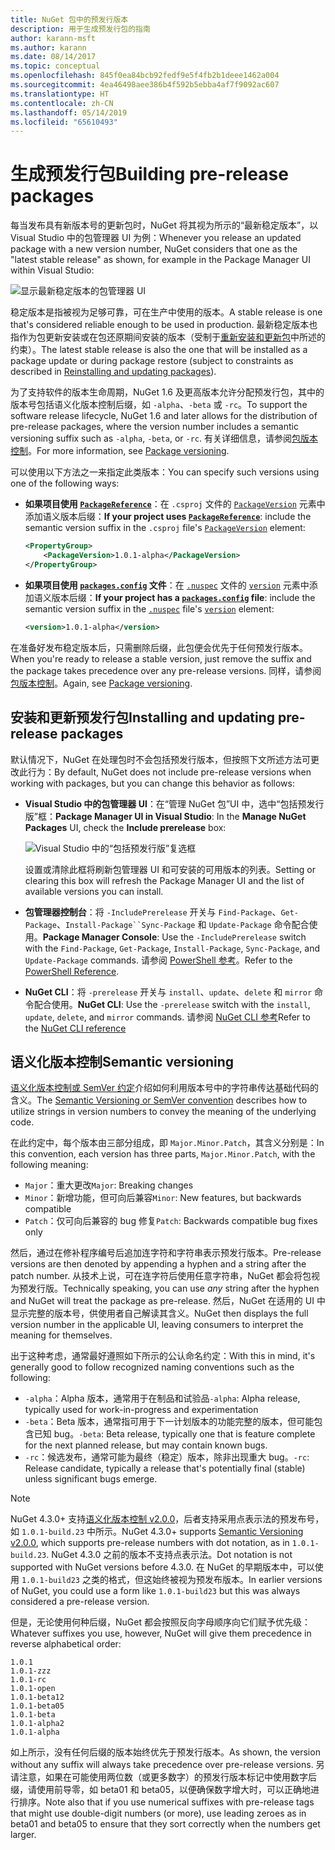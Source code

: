 ```yaml
---
title: NuGet 包中的预发行版本
description: 用于生成预发行包的指南
author: karann-msft
ms.author: karann
ms.date: 08/14/2017
ms.topic: conceptual
ms.openlocfilehash: 845f0ea84bcb92fedf9e5f4fb2b1deee1462a004
ms.sourcegitcommit: 4ea46498aee386b4f592b5ebba4af7f9092ac607
ms.translationtype: HT
ms.contentlocale: zh-CN
ms.lasthandoff: 05/14/2019
ms.locfileid: "65610493"
---
```

# <a name="building-pre-release-packages"></a><span data-ttu-id="33eb6-103">生成预发行包</span><span class="sxs-lookup"><span data-stu-id="33eb6-103">Building pre-release packages</span></span>

<span data-ttu-id="33eb6-104">每当发布具有新版本号的更新包时，NuGet 将其视为所示的“最新稳定版本”，以 Visual Studio 中的包管理器 UI 为例：</span><span class="sxs-lookup"><span data-stu-id="33eb6-104">Whenever you release an updated package with a new version number, NuGet considers that one as the "latest stable release" as shown, for example in the Package Manager UI within Visual Studio:</span></span>

![显示最新稳定版本的包管理器 UI](media/Prerelease_01-LatestStable.png)

<span data-ttu-id="33eb6-106">稳定版本是指被视为足够可靠，可在生产中使用的版本。</span><span class="sxs-lookup"><span data-stu-id="33eb6-106">A stable release is one that's considered reliable enough to be used in production.</span></span> <span data-ttu-id="33eb6-107">最新稳定版本也指作为包更新安装或在包还原期间安装的版本（受制于[重新安装和更新包](../consume-packages/reinstalling-and-updating-packages.md)中所述的约束）。</span><span class="sxs-lookup"><span data-stu-id="33eb6-107">The latest stable release is also the one that will be installed as a package update or during package restore (subject to constraints as described in [Reinstalling and updating packages](../consume-packages/reinstalling-and-updating-packages.md)).</span></span>

<span data-ttu-id="33eb6-108">为了支持软件的版本生命周期，NuGet 1.6 及更高版本允许分配预发行包，其中的版本号包括语义化版本控制后缀，如 `-alpha`、`-beta` 或 `-rc`。</span><span class="sxs-lookup"><span data-stu-id="33eb6-108">To support the software release lifecycle, NuGet 1.6 and later allows for the distribution of pre-release packages, where the version number includes a semantic versioning suffix such as `-alpha`, `-beta`, or `-rc`.</span></span> <span data-ttu-id="33eb6-109">有关详细信息，请参阅[包版本控制](../reference/package-versioning.md#pre-release-versions)。</span><span class="sxs-lookup"><span data-stu-id="33eb6-109">For more information, see [Package versioning](../reference/package-versioning.md#pre-release-versions).</span></span>

<span data-ttu-id="33eb6-110">可以使用以下方法之一来指定此类版本：</span><span class="sxs-lookup"><span data-stu-id="33eb6-110">You can specify such versions using one of the following ways:</span></span>

- <span data-ttu-id="33eb6-111">**如果项目使用 [`PackageReference`](../consume-packages/package-references-in-project-files.md)**：在 `.csproj` 文件的 [`PackageVersion`](/dotnet/core/tools/csproj.md#packageversion) 元素中添加语义版本后缀：</span><span class="sxs-lookup"><span data-stu-id="33eb6-111">**If your project uses [`PackageReference`](../consume-packages/package-references-in-project-files.md)**: include the semantic version suffix in the `.csproj` file's [`PackageVersion`](/dotnet/core/tools/csproj.md#packageversion) element:</span></span>

    ```xml
    <PropertyGroup>
        <PackageVersion>1.0.1-alpha</PackageVersion>
    </PropertyGroup>
    ```

- <span data-ttu-id="33eb6-112">**如果项目使用 [`packages.config`](../reference/packages-config.md) 文件**：在 [`.nuspec`](../reference/nuspec.md) 文件的 [`version`](../reference/nuspec.md#version) 元素中添加语义版本后缀：</span><span class="sxs-lookup"><span data-stu-id="33eb6-112">**If your project has a [`packages.config`](../reference/packages-config.md) file**: include the semantic version suffix in the [`.nuspec`](../reference/nuspec.md) file's [`version`](../reference/nuspec.md#version) element:</span></span>

    ```xml
    <version>1.0.1-alpha</version>
    ```

<span data-ttu-id="33eb6-113">在准备好发布稳定版本后，只需删除后缀，此包便会优先于任何预发行版本。</span><span class="sxs-lookup"><span data-stu-id="33eb6-113">When you're ready to release a stable version, just remove the suffix and the package takes precedence over any pre-release versions.</span></span> <span data-ttu-id="33eb6-114">同样，请参阅[包版本控制](../reference/package-versioning.md#pre-release-versions)。</span><span class="sxs-lookup"><span data-stu-id="33eb6-114">Again, see [Package versioning](../reference/package-versioning.md#pre-release-versions).</span></span>

## <a name="installing-and-updating-pre-release-packages"></a><span data-ttu-id="33eb6-115">安装和更新预发行包</span><span class="sxs-lookup"><span data-stu-id="33eb6-115">Installing and updating pre-release packages</span></span>

<span data-ttu-id="33eb6-116">默认情况下，NuGet 在处理包时不会包括预发行版本，但按照下文所述方法可更改此行为：</span><span class="sxs-lookup"><span data-stu-id="33eb6-116">By default, NuGet does not include pre-release versions when working with packages, but you can change this behavior as follows:</span></span>

- <span data-ttu-id="33eb6-117">**Visual Studio 中的包管理器 UI**：在“管理 NuGet 包”UI 中，选中“包括预发行版”框：</span><span class="sxs-lookup"><span data-stu-id="33eb6-117">**Package Manager UI in Visual Studio**: In the **Manage NuGet Packages** UI, check the **Include prerelease** box:</span></span>

    ![Visual Studio 中的“包括预发行版”复选框](media/Prerelease_02-CheckPrerelease.png)

    <span data-ttu-id="33eb6-119">设置或清除此框将刷新包管理器 UI 和可安装的可用版本的列表。</span><span class="sxs-lookup"><span data-stu-id="33eb6-119">Setting or clearing this box will refresh the Package Manager UI and the list of available versions you can install.</span></span>

- <span data-ttu-id="33eb6-120">**包管理器控制台**：将 `-IncludePrerelease` 开关与 `Find-Package`、`Get-Package`、`Install-Package``Sync-Package` 和 `Update-Package` 命令配合使用。</span><span class="sxs-lookup"><span data-stu-id="33eb6-120">**Package Manager Console**: Use the `-IncludePrerelease` switch with the `Find-Package`, `Get-Package`, `Install-Package`, `Sync-Package`, and `Update-Package` commands.</span></span> <span data-ttu-id="33eb6-121">请参阅 [PowerShell 参考](../tools/powershell-reference.md)。</span><span class="sxs-lookup"><span data-stu-id="33eb6-121">Refer to the [PowerShell Reference](../tools/powershell-reference.md).</span></span>

- <span data-ttu-id="33eb6-122">**NuGet CLI**：将 `-prerelease` 开关与 `install`、`update`、`delete` 和 `mirror` 命令配合使用。</span><span class="sxs-lookup"><span data-stu-id="33eb6-122">**NuGet CLI**: Use the `-prerelease` switch with the `install`, `update`, `delete`, and `mirror` commands.</span></span> <span data-ttu-id="33eb6-123">请参阅 [NuGet CLI 参考](../tools/nuget-exe-cli-reference.md)</span><span class="sxs-lookup"><span data-stu-id="33eb6-123">Refer to the [NuGet CLI reference](../tools/nuget-exe-cli-reference.md)</span></span>

## <a name="semantic-versioning"></a><span data-ttu-id="33eb6-124">语义化版本控制</span><span class="sxs-lookup"><span data-stu-id="33eb6-124">Semantic versioning</span></span>

<span data-ttu-id="33eb6-125">[语义化版本控制或 SemVer 约定](http://semver.org/spec/v1.0.0.html)介绍如何利用版本号中的字符串传达基础代码的含义。</span><span class="sxs-lookup"><span data-stu-id="33eb6-125">The [Semantic Versioning or SemVer convention](http://semver.org/spec/v1.0.0.html) describes how to utilize strings in version numbers to convey the meaning of the underlying code.</span></span>

<span data-ttu-id="33eb6-126">在此约定中，每个版本由三部分组成，即 `Major.Minor.Patch`，其含义分别是：</span><span class="sxs-lookup"><span data-stu-id="33eb6-126">In this convention, each version has three parts, `Major.Minor.Patch`, with the following meaning:</span></span>

- <span data-ttu-id="33eb6-127">`Major`：重大更改</span><span class="sxs-lookup"><span data-stu-id="33eb6-127">`Major`: Breaking changes</span></span>
- <span data-ttu-id="33eb6-128">`Minor`：新增功能，但可向后兼容</span><span class="sxs-lookup"><span data-stu-id="33eb6-128">`Minor`: New features, but backwards compatible</span></span>
- <span data-ttu-id="33eb6-129">`Patch`：仅可向后兼容的 bug 修复</span><span class="sxs-lookup"><span data-stu-id="33eb6-129">`Patch`: Backwards compatible bug fixes only</span></span>

<span data-ttu-id="33eb6-130">然后，通过在修补程序编号后追加连字符和字符串表示预发行版本。</span><span class="sxs-lookup"><span data-stu-id="33eb6-130">Pre-release versions are then denoted by appending a hyphen and a string after the patch number.</span></span> <span data-ttu-id="33eb6-131">从技术上说，可在连字符后使用任意字符串，NuGet 都会将包视为预发行版。</span><span class="sxs-lookup"><span data-stu-id="33eb6-131">Technically speaking, you can use *any* string after the hyphen and NuGet will treat the package as pre-release.</span></span> <span data-ttu-id="33eb6-132">然后，NuGet 在适用的 UI 中显示完整的版本号，供使用者自己解读其含义。</span><span class="sxs-lookup"><span data-stu-id="33eb6-132">NuGet then displays the full version number in the applicable UI, leaving consumers to interpret the meaning for themselves.</span></span>

<span data-ttu-id="33eb6-133">出于这种考虑，通常最好遵照如下所示的公认命名约定：</span><span class="sxs-lookup"><span data-stu-id="33eb6-133">With this in mind, it's generally good to follow recognized naming conventions such as the following:</span></span>

- <span data-ttu-id="33eb6-134">`-alpha`：Alpha 版本，通常用于在制品和试验品</span><span class="sxs-lookup"><span data-stu-id="33eb6-134">`-alpha`: Alpha release, typically used for work-in-progress and experimentation</span></span>
- <span data-ttu-id="33eb6-135">`-beta`：Beta 版本，通常指可用于下一计划版本的功能完整的版本，但可能包含已知 bug。</span><span class="sxs-lookup"><span data-stu-id="33eb6-135">`-beta`: Beta release, typically one that is feature complete for the next planned release, but may contain known bugs.</span></span>
- <span data-ttu-id="33eb6-136">`-rc`：候选发布，通常可能为最终（稳定）版本，除非出现重大 bug。</span><span class="sxs-lookup"><span data-stu-id="33eb6-136">`-rc`: Release candidate, typically a release that's potentially final (stable) unless significant bugs emerge.</span></span>

> [!Note]
> <span data-ttu-id="33eb6-137">NuGet 4.3.0+ 支持[语义化版本控制 v2.0.0](http://semver.org/spec/v2.0.0.html)，后者支持采用点表示法的预发布号，如 `1.0.1-build.23` 中所示。</span><span class="sxs-lookup"><span data-stu-id="33eb6-137">NuGet 4.3.0+ supports [Semantic Versioning v2.0.0](http://semver.org/spec/v2.0.0.html), which supports pre-release numbers with dot notation, as in `1.0.1-build.23`.</span></span> <span data-ttu-id="33eb6-138">NuGet 4.3.0 之前的版本不支持点表示法。</span><span class="sxs-lookup"><span data-stu-id="33eb6-138">Dot notation is not supported with NuGet versions before 4.3.0.</span></span> <span data-ttu-id="33eb6-139">在 NuGet 的早期版本中，可以使用 `1.0.1-build23` 之类的格式，但这始终被视为预发布版本。</span><span class="sxs-lookup"><span data-stu-id="33eb6-139">In earlier versions of NuGet, you could use a form like `1.0.1-build23` but this was always considered a pre-release version.</span></span>

<span data-ttu-id="33eb6-140">但是，无论使用何种后缀，NuGet 都会按照反向字母顺序向它们赋予优先级：</span><span class="sxs-lookup"><span data-stu-id="33eb6-140">Whatever suffixes you use, however, NuGet will give them precedence in reverse alphabetical order:</span></span>

    1.0.1
    1.0.1-zzz
    1.0.1-rc
    1.0.1-open
    1.0.1-beta12
    1.0.1-beta05
    1.0.1-beta
    1.0.1-alpha2
    1.0.1-alpha

<span data-ttu-id="33eb6-141">如上所示，没有任何后缀的版本始终优先于预发行版本。</span><span class="sxs-lookup"><span data-stu-id="33eb6-141">As shown, the version without any suffix will always take precedence over pre-release versions.</span></span> <span data-ttu-id="33eb6-142">另请注意，如果在可能使用两位数（或更多数字）的预发行版本标记中使用数字后缀，请使用前导零，如 beta01 和 beta05，以便确保数字增大时，可以正确地进行排序。</span><span class="sxs-lookup"><span data-stu-id="33eb6-142">Note also that if you use numerical suffixes with pre-release tags that might use double-digit numbers (or more), use leading zeroes as in beta01 and beta05 to ensure that they sort correctly when the numbers get larger.</span></span>
